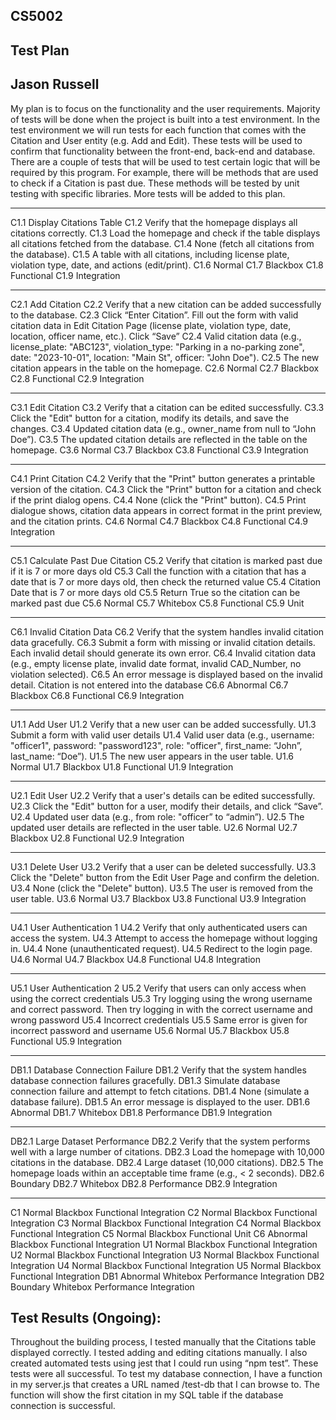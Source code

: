## CS5002
## Test Plan
## Jason Russell

My plan is to focus on the functionality and the user requirements. Majority of tests will be done when the project is built into a test environment. In the test environment we will run tests for each function that comes with the Citation and User entity (e.g. Add and Edit). These tests will be used to confirm that functionality between the front-end, back-end and database. There are a couple of tests that will be used to test certain logic that will be required by this program. For example, there will be methods that are used to check if a Citation is past due. These methods will be tested by unit testing with specific libraries. More tests will be added to this plan. 
________________________________________

C1.1 Display Citations Table
C1.2 Verify that the homepage displays all citations correctly.
C1.3 Load the homepage and check if the table displays all citations fetched from the database.
C1.4 None (fetch all citations from the database).
C1.5 A table with all citations, including license plate, violation type, date, and actions (edit/print).
C1.6 Normal
C1.7 Blackbox
C1.8 Functional
C1.9 Integration
________________________________________

C2.1 Add Citation
C2.2 Verify that a new citation can be added successfully to the database.
C2.3 Click “Enter Citation”. Fill out the form with valid citation data in Edit Citation Page (license plate, violation type, date, location, officer name, etc.). Click “Save” 
C2.4 Valid citation data (e.g., license_plate: "ABC123", violation_type: "Parking in a no-parking zone", date: "2023-10-01", location: "Main St", officer: "John Doe").
C2.5 The new citation appears in the table on the homepage.
C2.6 Normal
C2.7 Blackbox
C2.8 Functional
C2.9 Integration
________________________________________

C3.1 Edit Citation
C3.2 Verify that a citation can be edited successfully.
C3.3 Click the "Edit" button for a citation, modify its details, and save the changes.
C3.4 Updated citation data (e.g., owner_name from null to “John Doe”).
C3.5 The updated citation details are reflected in the table on the homepage.
C3.6 Normal
C3.7 Blackbox
C3.8 Functional
C3.9 Integration
________________________________________

C4.1 Print Citation
C4.2 Verify that the "Print" button generates a printable version of the citation.
C4.3 Click the "Print" button for a citation and check if the print dialog opens.
C4.4 None (click the "Print" button).
C4.5 Print dialogue shows, citation data appears in correct format in the print preview, and the citation prints.
C4.6 Normal
C4.7 Blackbox
C4.8 Functional
C4.9 Integration
________________________________________

C5.1 Calculate Past Due Citation 
C5.2 Verify that citation is marked past due if it is 7 or more days old
C5.3 Call the function with a citation that has a date that is 7 or more days old, then check the returned value
C5.4 Citation Date that is 7 or more days old 
C5.5 Return True so the citation can be marked past due
C5.6 Normal 
C5.7 Whitebox
C5.8 Functional 
C5.9 Unit
________________________________________

C6.1 Invalid Citation Data
C6.2 Verify that the system handles invalid citation data gracefully.
C6.3 Submit a form with missing or invalid citation details. Each invalid detail should generate its own error. 
C6.4 Invalid citation data (e.g., empty license plate, invalid date format, invalid CAD_Number, no violation selected).
C6.5 An error message is displayed based on the invalid detail. Citation is not entered into the database
C6.6 Abnormal
C6.7 Blackbox
C6.8 Functional
C6.9 Integration 
________________________________________

U1.1 Add User
U1.2 Verify that a new user can be added successfully.
U1.3 Submit a form with valid user details 
U1.4 Valid user data (e.g., username: "officer1", password: "password123", role: "officer", first_name: “John”, last_name: “Doe”).
U1.5 The new user appears in the user table.
U1.6 Normal
U1.7 Blackbox
U1.8 Functional
U1.9 Integration
________________________________________

U2.1 Edit User
U2.2 Verify that a user's details can be edited successfully.
U2.3 Click the "Edit" button for a user, modify their details, and click “Save”.
U2.4 Updated user data (e.g., from role: "officer” to “admin”).
U2.5 The updated user details are reflected in the user table.
U2.6 Normal
U2.7 Blackbox
U2.8 Functional
U2.9 Integration
________________________________________

U3.1 Delete User
U3.2 Verify that a user can be deleted successfully.
U3.3 Click the "Delete" button from the Edit User Page and confirm the deletion.
U3.4 None (click the "Delete" button).
U3.5 The user is removed from the user table.
U3.6 Normal
U3.7 Blackbox
U3.8 Functional
U3.9 Integration
________________________________________

U4.1 User Authentication 1
U4.2 Verify that only authenticated users can access the system.
U4.3 Attempt to access the homepage without logging in.
U4.4 None (unauthenticated request).
U4.5 Redirect to the login page.
U4.6 Normal
U4.7 Blackbox
U4.8 Functional
U4.8 Integration
________________________________________


U5.1 User Authentication 2
U5.2 Verify that users can only access when using the correct credentials
U5.3 Try logging using the wrong username and correct password. Then try logging in with the correct username and wrong password
U5.4 Incorrect credentials
U5.5 Same error is given for incorrect password and username
U5.6 Normal 
U5.7 Blackbox
U5.8 Functional
U5.9 Integration
________________________________________

DB1.1 Database Connection Failure
DB1.2 Verify that the system handles database connection failures gracefully.
DB1.3 Simulate database connection failure and attempt to fetch citations.
DB1.4 None (simulate a database failure).
DB1.5 An error message is displayed to the user.
DB1.6 Abnormal
DB1.7 Whitebox
DB1.8 Performance
DB1.9 Integration
________________________________________

DB2.1 Large Dataset Performance
DB2.2 Verify that the system performs well with a large number of citations.
DB2.3 Load the homepage with 10,000 citations in the database.
DB2.4 Large dataset (10,000 citations).
DB2.5 The homepage loads within an acceptable time frame (e.g., < 2 seconds).
DB2.6 Boundary
DB2.7 Whitebox
DB2.8 Performance
DB2.9 Integration
________________________________________

C1	Normal	Blackbox	Functional 	Integration
C2	Normal	Blackbox	Functional 	Integration
C3	Normal	Blackbox	Functional 	Integration
C4	Normal	Blackbox	Functional 	Integration
C5	Normal	Blackbox	Functional 	Unit
C6  Abnormal	Blackbox	Functional 	Integration
U1	Normal	Blackbox	Functional 	Integration
U2	Normal	Blackbox	Functional 	Integration
U3	Normal	Blackbox	Functional 	Integration
U4	Normal	Blackbox	Functional 	Integration
U5	Normal	Blackbox	Functional 	Integration
DB1	Abnormal 	Whitebox	Performance	Integration
DB2	Boundary	Whitebox	Performance	Integration

## Test Results (Ongoing): 
Throughout the building process, I tested manually that the Citations table displayed correctly. I tested adding and editing citations manually. I also created automated tests using jest that I could run using “npm test”. These tests were all successful. 
To test my database connection, I have a function in my server.js that creates a URL named /test-db that I can browse to. The function will show the first citation in my SQL table if the database connection is successful. 
